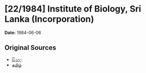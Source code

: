 # [22/1984] Institute of Biology, Sri Lanka (Incorporation)

**Date:** 1984-06-06

## Original Sources

- [සිංහල](https://documents.gov.lk/view/acts/1984/6/22-1984_S.pdf)
- [தமிழ்](https://documents.gov.lk/view/acts/1984/6/22-1984_T.pdf)
